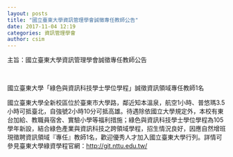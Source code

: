 ```yaml
---
layout: posts
title: "國立臺東大學資訊管理學會誠徵專任教師公告"
date: 2017-11-04 12:19
categories: 資訊管理學會
author: csim
---
```


主旨：國立臺東大學資訊管理學會誠徵專任教師公告

 

國立臺東大學「綠色與資訊科技學士學位學程」誠徵資訊領域專任教師1名

國立臺東大學全新校區位於臺東市大學路，鄰近知本溫泉，航空1小時、普悠瑪3.5小時可抵臺北，自強號2小時10分可抵高雄。待遇除依國立大學規定外，本校有東台加給、教職員宿舍、實驗小學等福利措施；綠色與資訊科技學士學位學程為105學年新設，結合綠色產業與資訊科技之跨領域學程，招生情況良好，因應自然增班現徵聘資訊領域『專任』教師1名，歡迎優秀人才加入國立臺東大學行列。詳情可參見臺東大學綠資學程官網：http://git.nttu.edu.tw/
